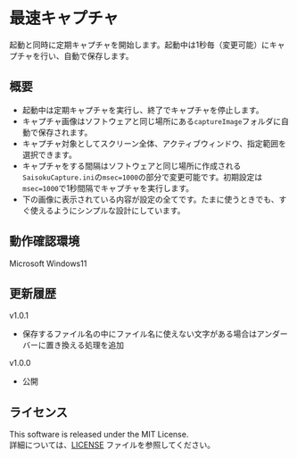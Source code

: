 # 最速キャプチャ
 
起動と同時に定期キャプチャを開始します。起動中は1秒毎（変更可能）にキャプチャを行い、自動で保存します。

## 概要

* 起動中は定期キャプチャを実行し、終了でキャプチャを停止します。  
* キャプチャ画像はソフトウェアと同じ場所にある`captureImage`フォルダに自動で保存されます。  
* キャプチャ対象としてスクリーン全体、アクティブウィンドウ、指定範囲を選択できます。  
* キャプチャをする間隔はソフトウェアと同じ場所に作成される`SaisokuCapture.ini`の`msec=1000`の部分で変更可能です。初期設定は`msec=1000`で1秒間隔でキャプチャを実行します。
* 下の画像に表示されている内容が設定の全てです。たまに使うときでも、すぐ使えるようにシンプルな設計にしています。  


## 動作確認環境

Microsoft Windows11

## 更新履歴

v1.0.1  
* 保存するファイル名の中にファイル名に使えない文字がある場合はアンダーバーに置き換える処理を追加  

v1.0.0  
* 公開  

## ライセンス

This software is released under the MIT License.  
詳細については、[LICENSE](./LICENSE) ファイルを参照してください。
